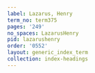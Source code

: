 ```yaml
---
label: Lazarus, Henry
term_no: term375
pages: '249'
no_spaces: LazarusHenry
pid: lazarushenry
order: '0552'
layout: generic_index_term
collection: index-headings
---
```

